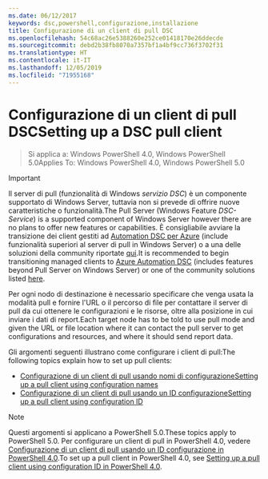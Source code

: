 ```yaml
---
ms.date: 06/12/2017
keywords: dsc,powershell,configurazione,installazione
title: Configurazione di un client di pull DSC
ms.openlocfilehash: 54c68ac26e5388260e252ce01418170e26ddecde
ms.sourcegitcommit: debd2b38fb8070a7357bf1a4bf9cc736f3702f31
ms.translationtype: HT
ms.contentlocale: it-IT
ms.lasthandoff: 12/05/2019
ms.locfileid: "71955168"
---
```

# <a name="setting-up-a-dsc-pull-client"></a><span data-ttu-id="28464-103">Configurazione di un client di pull DSC</span><span class="sxs-lookup"><span data-stu-id="28464-103">Setting up a DSC pull client</span></span>

> <span data-ttu-id="28464-104">Si applica a: Windows PowerShell 4.0, Windows PowerShell 5.0</span><span class="sxs-lookup"><span data-stu-id="28464-104">Applies To: Windows PowerShell 4.0, Windows PowerShell 5.0</span></span>

> [!IMPORTANT]
> <span data-ttu-id="28464-105">Il server di pull (funzionalità di Windows *servizio DSC*) è un componente supportato di Windows Server, tuttavia non si prevede di offrire nuove caratteristiche o funzionalità.</span><span class="sxs-lookup"><span data-stu-id="28464-105">The Pull Server (Windows Feature *DSC-Service*) is a supported component of Windows Server however there are no plans to offer new features or capabilities.</span></span> <span data-ttu-id="28464-106">È consigliabile avviare la transizione dei client gestiti ad [Automation DSC per Azure](/azure/automation/automation-dsc-getting-started) (include funzionalità superiori al server di pull in Windows Server) o a una delle soluzioni della community riportate [qui](pullserver.md#community-solutions-for-pull-service).</span><span class="sxs-lookup"><span data-stu-id="28464-106">It is recommended to begin transitioning managed clients to [Azure Automation DSC](/azure/automation/automation-dsc-getting-started) (includes features beyond Pull Server on Windows Server) or one of the community solutions listed [here](pullserver.md#community-solutions-for-pull-service).</span></span>

<span data-ttu-id="28464-107">Per ogni nodo di destinazione è necessario specificare che venga usata la modalità pull e fornire l'URL o il percorso di file per contattare il server di pull da cui ottenere le configurazioni e le risorse, oltre alla posizione in cui inviare i dati di report.</span><span class="sxs-lookup"><span data-stu-id="28464-107">Each target node has to be told to use pull mode and given the URL or file location where it can contact the pull server to get configurations and resources, and where it should send report data.</span></span>

<span data-ttu-id="28464-108">Gli argomenti seguenti illustrano come configurare i client di pull:</span><span class="sxs-lookup"><span data-stu-id="28464-108">The following topics explain how to set up pull clients:</span></span>

* [<span data-ttu-id="28464-109">Configurazione di un client di pull usando nomi di configurazione</span><span class="sxs-lookup"><span data-stu-id="28464-109">Setting up a pull client using configuration names</span></span>](pullClientConfigNames.md)
* [<span data-ttu-id="28464-110">Configurazione di un client di pull usando un ID configurazione</span><span class="sxs-lookup"><span data-stu-id="28464-110">Setting up a pull client using configuration ID</span></span>](pullClientConfigID.md)

> [!NOTE]
> <span data-ttu-id="28464-111">Questi argomenti si applicano a PowerShell 5.0.</span><span class="sxs-lookup"><span data-stu-id="28464-111">These topics apply to PowerShell 5.0.</span></span> <span data-ttu-id="28464-112">Per configurare un client di pull in PowerShell 4.0, vedere [Configurazione di un client di pull usando un ID configurazione in PowerShell 4.0](pullClientConfigID4.md).</span><span class="sxs-lookup"><span data-stu-id="28464-112">To set up a pull client in PowerShell 4.0, see [Setting up a pull client using configuration ID in PowerShell 4.0](pullClientConfigID4.md).</span></span>